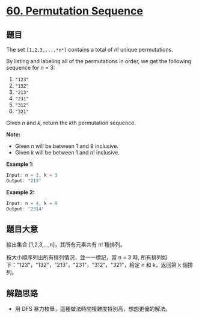 # [60. Permutation Sequence](https://leetcode.com/problems/permutation-sequence/)


## 題目

The set `[1,2,3,...,*n*]` contains a total of *n*! unique permutations.

By listing and labeling all of the permutations in order, we get the following sequence for *n* = 3:

1. `"123"`
2. `"132"`
3. `"213"`
4. `"231"`
5. `"312"`
6. `"321"`

Given *n* and *k*, return the *k*th permutation sequence.

**Note:**

- Given *n* will be between 1 and 9 inclusive.
- Given *k* will be between 1 and *n*! inclusive.

**Example 1:**

```c
Input: n = 3, k = 3
Output: "213"
```

**Example 2:**

```c
Input: n = 4, k = 9
Output: "2314"
```

## 題目大意

給出集合 [1,2,3,…,n]，其所有元素共有 n! 種排列。

按大小順序列出所有排列情況，並一一標記，當 n = 3 時, 所有排列如下："123"，"132"，"213"，"231"，"312"，"321"，給定 n 和 k，返回第 k 個排列。


## 解題思路

- 用 DFS 暴力枚舉，這種做法時間複雜度特別高，想想更優的解法。
